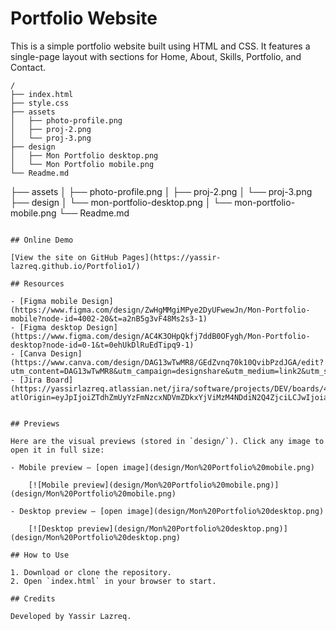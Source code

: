 # Portfolio Website
This is a simple portfolio website built using HTML and CSS. It features a single-page layout with sections for Home, About, Skills, Portfolio, and Contact.
```
/
├── index.html
├── style.css
├── assets
│   ├── photo-profile.png
│   ├── proj-2.png
│   └── proj-3.png
├── design
│   ├── Mon Portfolio desktop.png
│   └── Mon Portfolio mobile.png
└── Readme.md
```
├── assets
│   ├── photo-profile.png
│   ├── proj-2.png
│   └── proj-3.png
├── design
│   └── mon-portfolio-desktop.png
│   └── mon-portfolio-mobile.png
└── Readme.md
```

## Online Demo

[View the site on GitHub Pages](https://yassir-lazreq.github.io/Portfolio1/)

## Resources

- [Figma mobile Design](https://www.figma.com/design/ZwHgMMgiMPye2DyUFwewJn/Mon-Portfolio-mobile?node-id=4002-20&t=a2nB5g3vF48Ms2s3-1)
- [Figma desktop Design](https://www.figma.com/design/AC4K3OHpQkfj7ddB0OFygh/Mon-Portfolio-desktop?node-id=0-1&t=0ehUkDlRuEdTipq9-1)
- [Canva Design](https://www.canva.com/design/DAG13wTwMR8/GEdZvnq70k10QvibPzdJGA/edit?utm_content=DAG13wTwMR8&utm_campaign=designshare&utm_medium=link2&utm_source=sharebutton)
- [Jira Board](https://yassirlazreq.atlassian.net/jira/software/projects/DEV/boards/4?atlOrigin=eyJpIjoiZTdhZmUyYzFmNzcxNDVmZDkxYjViMzM4NDdiN2Q4ZjciLCJwIjoiaiJ9)


## Previews

Here are the visual previews (stored in `design/`). Click any image to open it in full size:

- Mobile preview — [open image](design/Mon%20Portfolio%20mobile.png)

	[![Mobile preview](design/Mon%20Portfolio%20mobile.png)](design/Mon%20Portfolio%20mobile.png)

- Desktop preview — [open image](design/Mon%20Portfolio%20desktop.png)

	[![Desktop preview](design/Mon%20Portfolio%20desktop.png)](design/Mon%20Portfolio%20desktop.png)

## How to Use

1. Download or clone the repository.
2. Open `index.html` in your browser to start.

## Credits

Developed by Yassir Lazreq.